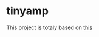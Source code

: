 # tinyamp

This project is totaly based on [this](http://rdimitrov.twistedsanity.net/blog/show.php?entry=Microcontroller%20Class%20D%20Amplifier,%20Rev2)


